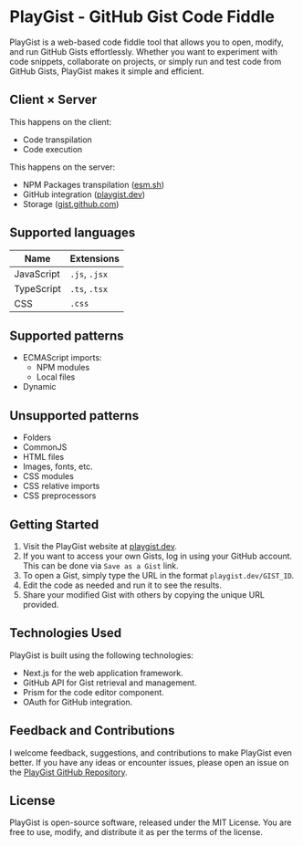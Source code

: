 # PlayGist - GitHub Gist Code Fiddle

PlayGist is a web-based code fiddle tool that allows you to open, modify, and run GitHub Gists effortlessly. Whether you want to experiment with code snippets, collaborate on projects, or simply run and test code from GitHub Gists, PlayGist makes it simple and efficient.

## Client × Server

This happens on the client:

* Code transpilation
* Code execution

This happens on the server:

* NPM Packages transpilation ([esm.sh](https://esm.sh))
* GitHub integration ([playgist.dev](https://playgist.dev))
* Storage ([gist.github.com](https://gist.github.com))

## Supported languages

| Name       | Extensions    |
| ---------- | ------------- |
| JavaScript | `.js`, `.jsx` |
| TypeScript | `.ts`, `.tsx` |
| CSS        | `.css`        |

## Supported patterns

* ECMAScript imports:
    * NPM modules
    * Local files
* Dynamic 

## Unsupported patterns

* Folders
* CommonJS
* HTML files
* Images, fonts, etc.
* CSS modules
* CSS relative imports
* CSS preprocessors

## Getting Started

1. Visit the PlayGist website at [playgist.dev](https://playgist.dev).
2. If you want to access your own Gists, log in using your GitHub account. This can be done via `Save as a Gist` link.
3. To open a Gist, simply type the URL in the format `playgist.dev/GIST_ID`.
4. Edit the code as needed and run it to see the results.
5. Share your modified Gist with others by copying the unique URL provided.

## Technologies Used

PlayGist is built using the following technologies:

- Next.js for the web application framework.
- GitHub API for Gist retrieval and management.
- Prism for the code editor component.
- OAuth for GitHub integration.

## Feedback and Contributions

I welcome feedback, suggestions, and contributions to make PlayGist even better. If you have any ideas or encounter issues, please open an issue on the [PlayGist GitHub Repository](https://github.com/tomas-wrobel/playgist).

## License

PlayGist is open-source software, released under the MIT License. You are free to use, modify, and distribute it as per the terms of the license.
